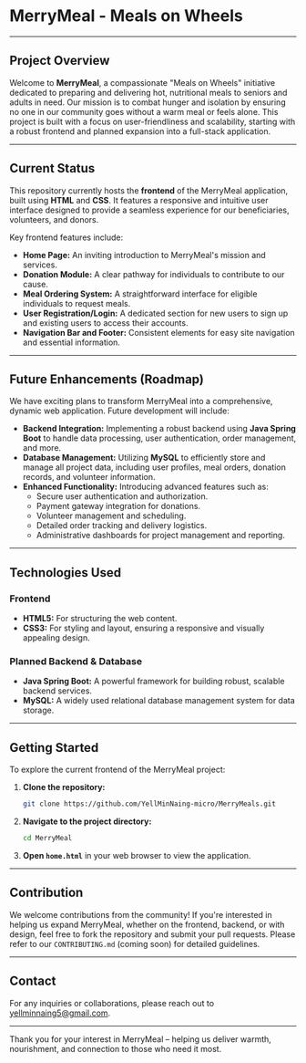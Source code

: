 # MerryMeal - Meals on Wheels

---

## Project Overview

Welcome to **MerryMeal**, a compassionate "Meals on Wheels" initiative dedicated to preparing and delivering hot, nutritional meals to seniors and adults in need. Our mission is to combat hunger and isolation by ensuring no one in our community goes without a warm meal or feels alone. This project is built with a focus on user-friendliness and scalability, starting with a robust frontend and planned expansion into a full-stack application.

---

## Current Status

This repository currently hosts the **frontend** of the MerryMeal application, built using **HTML** and **CSS**. It features a responsive and intuitive user interface designed to provide a seamless experience for our beneficiaries, volunteers, and donors.

Key frontend features include:
* **Home Page:** An inviting introduction to MerryMeal's mission and services.
* **Donation Module:** A clear pathway for individuals to contribute to our cause.
* **Meal Ordering System:** A straightforward interface for eligible individuals to request meals.
* **User Registration/Login:** A dedicated section for new users to sign up and existing users to access their accounts.
* **Navigation Bar and Footer:** Consistent elements for easy site navigation and essential information.

---

## Future Enhancements (Roadmap)

We have exciting plans to transform MerryMeal into a comprehensive, dynamic web application. Future development will include:

* **Backend Integration:** Implementing a robust backend using **Java Spring Boot** to handle data processing, user authentication, order management, and more.
* **Database Management:** Utilizing **MySQL** to efficiently store and manage all project data, including user profiles, meal orders, donation records, and volunteer information.
* **Enhanced Functionality:** Introducing advanced features such as:
    * Secure user authentication and authorization.
    * Payment gateway integration for donations.
    * Volunteer management and scheduling.
    * Detailed order tracking and delivery logistics.
    * Administrative dashboards for project management and reporting.

---

## Technologies Used

### Frontend
* **HTML5:** For structuring the web content.
* **CSS3:** For styling and layout, ensuring a responsive and visually appealing design.

### Planned Backend & Database
* **Java Spring Boot:** A powerful framework for building robust, scalable backend services.
* **MySQL:** A widely used relational database management system for data storage.

---

## Getting Started

To explore the current frontend of the MerryMeal project:

1.  **Clone the repository:**
    ```bash
    git clone https://github.com/YellMinNaing-micro/MerryMeals.git
    ```
2.  **Navigate to the project directory:**
    ```bash
    cd MerryMeal
    ```
3.  **Open `home.html`** in your web browser to view the application.

---

## Contribution

We welcome contributions from the community! If you're interested in helping us expand MerryMeal, whether on the frontend, backend, or with design, feel free to fork the repository and submit your pull requests. Please refer to our `CONTRIBUTING.md` (coming soon) for detailed guidelines.

---

## Contact

For any inquiries or collaborations, please reach out to yellminnaing5@gmail.com.

---

Thank you for your interest in MerryMeal – helping us deliver warmth, nourishment, and connection to those who need it most.
